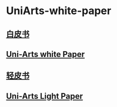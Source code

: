 # UniArts-white-paper

## [白皮书](https://github.com/uni-arts-chain/UniArts-white-paper/blob/master/uniarts-white-paper.pdf)

## [Uni-Arts white Paper](https://github.com/uni-arts-chain/UniArts-white-paper/blob/master/uniarts-white-paper.pdf)

## [轻皮书](https://github.com/uni-arts-chain/UniArts-white-paper/blob/master/uniarts-light-paper.pdf)

## [Uni-Arts Light Paper](https://github.com/uni-arts-chain/UniArts-white-paper/blob/master/uniarts-light-paper_en.pdf)